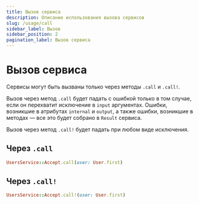 ```yaml
---
title: Вызов сервиса
description: Описание использования вызова сервисов
slug: /usage/call
sidebar_label: Вызов
sidebar_position: 2
pagination_label: Вызов сервиса
---
```


# Вызов сервиса

Сервисы могут быть вызваны только через методы `.call` и `.call!`.

Вызов через метод `.call` будет падать с ошибкой только в том случае, если он перехватит исключение в `input` аргументах.
Ошибки, возникшие в атрибутах `internal` и `output`, а также ошибки, возникшие в методах — все это будет собрано в `Result` сервиса.

Вызов через метод `.call!` будет падать при любом виде исключения.

## Через `.call`

```ruby
UsersService::Accept.call(user: User.first)
```

## Через `.call!`

```ruby
UsersService::Accept.call!(user: User.first)
```
